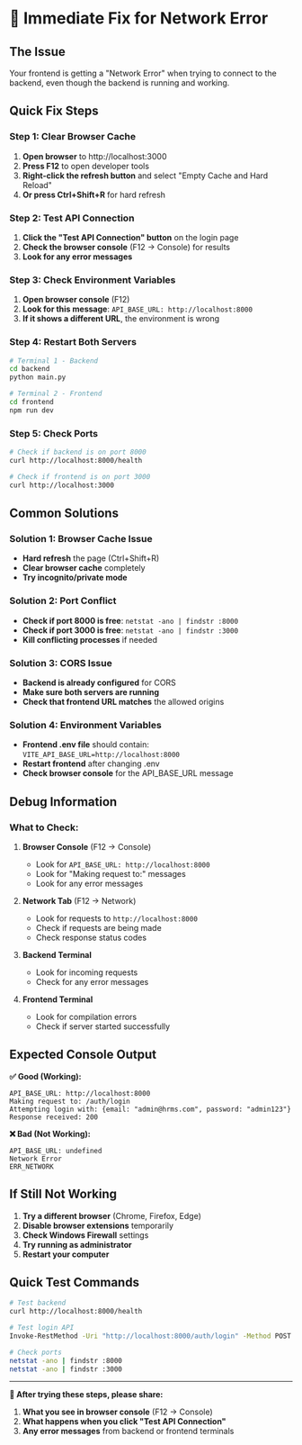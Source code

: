 # 🚨 Immediate Fix for Network Error

## **The Issue**
Your frontend is getting a "Network Error" when trying to connect to the backend, even though the backend is running and working.

## **Quick Fix Steps**

### **Step 1: Clear Browser Cache**
1. **Open browser** to http://localhost:3000
2. **Press F12** to open developer tools
3. **Right-click the refresh button** and select "Empty Cache and Hard Reload"
4. **Or press Ctrl+Shift+R** for hard refresh

### **Step 2: Test API Connection**
1. **Click the "Test API Connection" button** on the login page
2. **Check the browser console** (F12 → Console) for results
3. **Look for any error messages**

### **Step 3: Check Environment Variables**
1. **Open browser console** (F12)
2. **Look for this message**: `API_BASE_URL: http://localhost:8000`
3. **If it shows a different URL**, the environment is wrong

### **Step 4: Restart Both Servers**
```bash
# Terminal 1 - Backend
cd backend
python main.py

# Terminal 2 - Frontend  
cd frontend
npm run dev
```

### **Step 5: Check Ports**
```bash
# Check if backend is on port 8000
curl http://localhost:8000/health

# Check if frontend is on port 3000
curl http://localhost:3000
```

## **Common Solutions**

### **Solution 1: Browser Cache Issue**
- **Hard refresh** the page (Ctrl+Shift+R)
- **Clear browser cache** completely
- **Try incognito/private mode**

### **Solution 2: Port Conflict**
- **Check if port 8000 is free**: `netstat -ano | findstr :8000`
- **Check if port 3000 is free**: `netstat -ano | findstr :3000`
- **Kill conflicting processes** if needed

### **Solution 3: CORS Issue**
- **Backend is already configured** for CORS
- **Make sure both servers are running**
- **Check that frontend URL matches** the allowed origins

### **Solution 4: Environment Variables**
- **Frontend .env file** should contain: `VITE_API_BASE_URL=http://localhost:8000`
- **Restart frontend** after changing .env
- **Check browser console** for the API_BASE_URL message

## **Debug Information**

### **What to Check:**
1. **Browser Console** (F12 → Console)
   - Look for `API_BASE_URL: http://localhost:8000`
   - Look for "Making request to:" messages
   - Look for any error messages

2. **Network Tab** (F12 → Network)
   - Look for requests to `http://localhost:8000`
   - Check if requests are being made
   - Check response status codes

3. **Backend Terminal**
   - Look for incoming requests
   - Check for any error messages

4. **Frontend Terminal**
   - Look for compilation errors
   - Check if server started successfully

## **Expected Console Output**

**✅ Good (Working):**
```
API_BASE_URL: http://localhost:8000
Making request to: /auth/login
Attempting login with: {email: "admin@hrms.com", password: "admin123"}
Response received: 200
```

**❌ Bad (Not Working):**
```
API_BASE_URL: undefined
Network Error
ERR_NETWORK
```

## **If Still Not Working**

1. **Try a different browser** (Chrome, Firefox, Edge)
2. **Disable browser extensions** temporarily
3. **Check Windows Firewall** settings
4. **Try running as administrator**
5. **Restart your computer**

## **Quick Test Commands**

```bash
# Test backend
curl http://localhost:8000/health

# Test login API
Invoke-RestMethod -Uri "http://localhost:8000/auth/login" -Method POST -ContentType "application/json" -Body '{"email": "admin@hrms.com", "password": "admin123"}'

# Check ports
netstat -ano | findstr :8000
netstat -ano | findstr :3000
```

---

**🎯 After trying these steps, please share:**
1. **What you see in browser console** (F12 → Console)
2. **What happens when you click "Test API Connection"**
3. **Any error messages** from backend or frontend terminals 